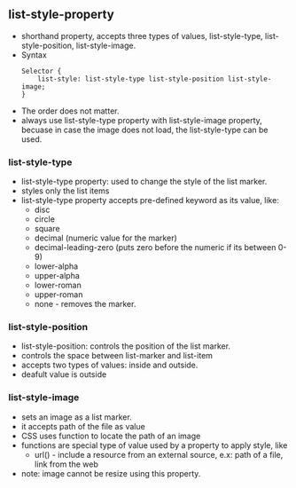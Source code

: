 ## list-style-property
* shorthand property, accepts three types of values, list-style-type, list-style-position, list-style-image.
* Syntax 
	```
	Selector {
		list-style: list-style-type list-style-position list-style-image;
	}
	```
* The order does not matter.
* always use list-style-type property with list-style-image property, becuase in case the image does not load, the list-style-type can be used.


### list-style-type
* list-style-type property: used to change the style of the list marker.
* styles only the list items
* list-style-type property accepts pre-defined keyword as its value, like:
	* disc
	* circle
	* square
	* decimal (numeric value for the marker)
	* decimal-leading-zero (puts zero before the numeric if its between 0-9)
	* lower-alpha
	* upper-alpha
	* lower-roman
	* upper-roman
	* none - removes the marker.

### list-style-position
* list-style-position: controls the position of the list marker.
* controls the space between list-marker and list-item
* accepts two types of values: inside and outside.
* deafult value is outside

### list-style-image
* sets an image as a list marker.
* it accepts path of the file as value
* CSS uses function to locate the path of an image
* functions are special type of value used by a property to apply style, like 
	* url() - include a resource from an external source, e.x: path of a file, link from the web 
* note: image cannot be resize using this property.
